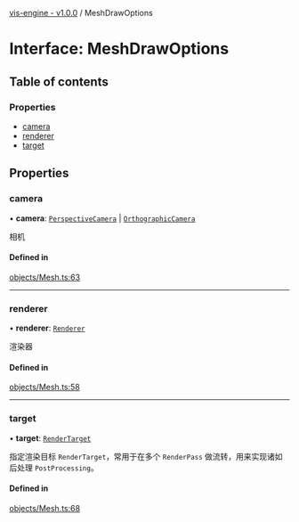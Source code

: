 [vis-engine - v1.0.0](../index.md) / MeshDrawOptions

# Interface: MeshDrawOptions

## Table of contents

### Properties

- [camera](MeshDrawOptions.md#camera)
- [renderer](MeshDrawOptions.md#renderer)
- [target](MeshDrawOptions.md#target)

## Properties

### camera

• **camera**: [`PerspectiveCamera`](../classes/PerspectiveCamera.md) \| [`OrthographicCamera`](../classes/OrthographicCamera.md)

相机

#### Defined in

[objects/Mesh.ts:63](https://github.com/sakitam-gis/vis-engine/blob/master/src/objects/Mesh.ts?at&#x3D;01a57c5#line&#x3D;63)

___

### renderer

• **renderer**: [`Renderer`](../classes/Renderer.md)

渲染器

#### Defined in

[objects/Mesh.ts:58](https://github.com/sakitam-gis/vis-engine/blob/master/src/objects/Mesh.ts?at&#x3D;01a57c5#line&#x3D;58)

___

### target

• **target**: [`RenderTarget`](../classes/RenderTarget.md)

指定渲染目标 `RenderTarget`，常用于在多个 `RenderPass` 做流转，用来实现诸如后处理 `PostProcessing`。

#### Defined in

[objects/Mesh.ts:68](https://github.com/sakitam-gis/vis-engine/blob/master/src/objects/Mesh.ts?at&#x3D;01a57c5#line&#x3D;68)
